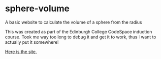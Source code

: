 # sphere-volume
A basic website to calculate the volume of a sphere from the radius

This was created as part of the Edinburgh College CodeSpace induction course.  Took me way too long to debug it and get it to work, thus I want to actually put it somewhere!

[Here is the site.](https://camajsterek.github.io/sphere-volume/index.html)
